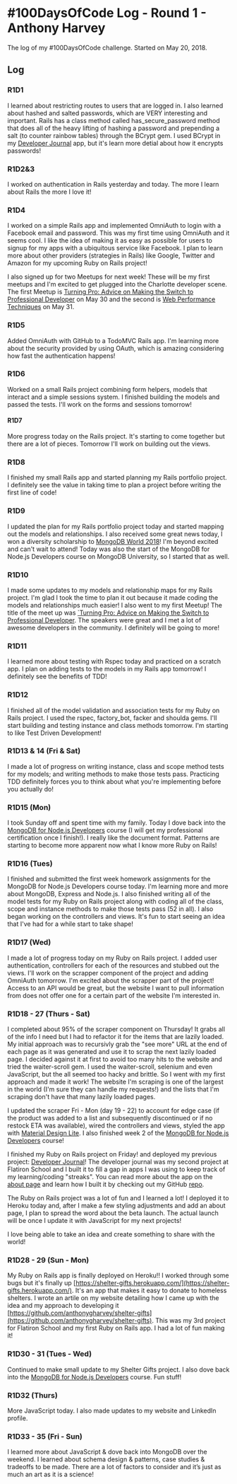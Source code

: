# #100DaysOfCode Log - Round 1 - Anthony Harvey

The log of my #100DaysOfCode challenge. Started on May 20, 2018.

## Log

### R1D1 
I learned about restricting routes to users that are logged in.  I also learned about hashed and salted passwords, which are VERY interesting and important.  Rails has a class method called has_secure_password method that does all of the heavy lifting of hashing a password and prepending a salt (to counter rainbow tables) through the BCrypt gem.  I used BCrypt in my [Developer Journal](https://github.com/anthonygharvey/developer_journal) app, but it's learn more detial about how it encrypts passwords! 

### R1D2&3
I worked on authentication in Rails yesterday and today.  The more I learn about Rails the more I love it!

### R1D4

I worked on a simple Rails app and implemented OmniAuth to login with a Facebook email and password.  This was my first time using OmniAuth and it seems cool.  I like the idea of making it as easy as possible for users to signup for my apps with a ubiquitous service like Facebook.  I plan to learn more about other providers (strategies in Rails) like Google, Twitter and Amazon for my upcoming Ruby on Rails project!

I also signed up for two Meetups for next week!  These will be my first meetups and I'm excited to get plugged into the Charlotte developer scene.  The first Meetup is [Turning Pro: Advice on Making the Switch to Professional Developer](http://meetu.ps/e/FfF23/Dt3Gn/f) on May 30 and the second is [Web Performance Techniques](http://meetu.ps/e/FdMRb/Dt3Gn/f) on May 31.

### R1D5
Added OmniAuth with GitHub to a TodoMVC Rails app.  I'm learning more about the security provided by using OAuth, which is amazing considering how fast the authentication happens!

### R1D6
Worked on a small Rails project combining form helpers, models that interact and a simple sessions system.  I finished building the models and passed the tests.  I'll work on the forms and sessions tomorrow!

#### R1D7
More progress today on the Rails project.  It's starting to come together but there are a lot of pieces.  Tomorrow I'll work on building out the views.

### R1D8
I finished my small Rails app and started planning my Rails portfolio project.  I definitely see the value in taking time to plan a project before writing the first line of code!

### R1D9
I updated the plan for my Rails portfolio project today and started mapping out the models and relationships.  I also received some great news today, I won a diversity scholarship to [MongoDB World 2018](https://www.mongodb.com/world18)!  I'm beyond excited and can't wait to attend!  Today was also the start of the MongoDB for Node.js Developers course on MongoDB University, so I started that as well.

### R1D10
I made some updates to my models and relationship maps for my Rails project.  I'm glad I took the time to plan it out because it made coding the models and relationships much easier!  I also went to my first Meetup!  The title of the meet up was [`Turning Pro: Advice on Making the Switch to Professional Developer](https://www.meetup.com/charlottedevs/events/250514891).  The speakers were great and I met a lot of awesome developers in the community.  I definitely will be going to more!

### R1D11
I learned more about testing with Rspec today and practiced on a scratch app.  I plan on adding tests to the models in my Rails app tomorrow!  I definitely see the benefits of TDD!

### R1D12
I finished all of the model validation and association tests for my Ruby on Rails project.  I used the rspec, factory_bot, facker and shoulda gems.  I'll start building and testing instance and class methods tomorrow.  I'm starting to like Test Driven Development!

### R1D13 & 14 (Fri & Sat)
I made a lot of progress on writing instance, class and scope method tests for my models; and writing methods to make those tests pass.  Practicing TDD definitely forces you to think about what you're implementing before you actually do!

### R1D15 (Mon)
I took Sunday off and spent time with my family.  Today I dove back into the [MongoDB for Node.js Developers](https://university.mongodb.com/courses/M001/about) course (I will get my professional certification once I finish!).  I really like the document format.  Patterns are starting to become more apparent now what I know more Ruby on Rails!

### R1D16 (Tues)
I finished and submitted the first week homework assignments for the MongoDB for Node.js Developers course today.  I'm learning more and more about MongoDB, Express and Node.js.  I also finished writing all of the model tests for my Ruby on Rails project along with coding all of the class, scope and instance methods to make those tests pass (52 in all).  I also began working on the controllers and views.  It's fun to start seeing an idea that I've had for a while start to take shape!

### R1D17 (Wed)
I made a lot of progress today on my Ruby on Rails project.  I added user authentication, controllers for each of the resources and stubbed out the views.  I'll work on the scrapper component of the project and adding OmniAuth tomorrow.  I'm excited about the scrapper part of the project!  Access to an API would be great, but the website I want to pull information from does not offer one for a certain part of the website I'm interested in.

### R1D18 - 27 (Thurs - Sat)
I completed about 95% of the scraper component on Thursday!  It grabs all of the info I need but I had to refactor it for the items that are lazily loaded.  My initial approach was to recursivly grab the "see more" URL at the end of each page as it was generated and use it to scrap the next lazily loaded page.  I decided against it at first to avoid too many hits to the website and tried the waiter-scroll gem.  I used the waiter-scroll, selenium and even JavaScript, but the all seemed too hacky and brittle.  So I went with my first approach and made it work!  The website I'm scraping is one of the largest in the world (I'm sure they can handle my requests!) and the lists that I'm scraping don't have that many lazily loaded pages.

I updated the scraper Fri - Mon (day 19 - 22) to account for edge case  (if the product was added to a list and subsequently discontinued or if no restock ETA was available), wired the controllers and views, styled the app with [Material Design Lite](https://getmdl.io/).  I also finished week 2 of the [MongoDB for Node.js Developers](https://university.mongodb.com/courses/M001/about) course!

I finished my Ruby on Rails project on Friday! and deployed my previous project: [Developer Journal](https://developer-journal.herokuapp.com)!  The developer journal was my second project at Flatiron School and I built it to fill a gap in apps I was using to keep track of my learning/coding "streaks".  You can read more about the app on the [about page](https://developer-journal.herokuapp.com/about) and learn how I built it by checking out my GitHub [repo](https://github.com/anthonygharvey/developer_journal).

The Ruby on Rails project was a lot of fun and I learned a lot!  I deployed it to Heroku today and, after I make a few styling adjustments and add an about page, I plan to spread the word about the beta launch.  The actual launch will be once I update it with JavaScript for my next projects!

I love being able to take an idea and create something to share with the world!

### R1D28 - 29 (Sun - Mon)
My Ruby on Rails app is finally deployed on Heroku!!  I worked through some bugs but it's finally up [https://shelter-gifts.herokuapp.com/](https://shelter-gifts.herokuapp.com/).  It's an app that makes it easy to donate to homeless shelters.  I wrote an artile on my website detailing how I came up with the idea and my approach to developing it [https://github.com/anthonygharvey/shelter-gifts](https://github.com/anthonygharvey/shelter-gifts).  This was my 3rd project for Flatiron School and my first Ruby on Rails app.  I had a lot of fun making it!

### R1D30 - 31 (Tues - Wed)
Continued to make small update to my Shelter Gifts project.  I also dove back into the [MongoDB for Node.js Developers](https://university.mongodb.com/courses/M001/about) course.  Fun stuff!

### R1D32 (Thurs)
More JavaScript today.  I also made updates to my website and LinkedIn profile.

### R1D33 - 35 (Fri - Sun)
 I learned more about JavaScript & dove back into MongoDB over the weekend.  I learned about schema design & patterns, case studies & tradeoffs to be made.  There are a lot of factors to consider and it’s just as much an art as it is a science!